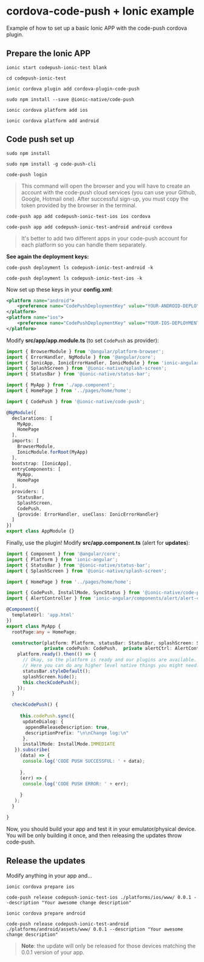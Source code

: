 # cordova-code-push + Ionic example

Example of how to set up a basic Ionic APP with the code-push cordova plugin.

## Prepare the Ionic APP

`ionic start codepush-ionic-test blank`

`cd codepush-ionic-test`

`ionic cordova plugin add cordova-plugin-code-push`

`sudo npm install --save @ionic-native/code-push`

`ionic cordova platform add ios`

`ionic cordova platform add android`

## Code push set up

`sudo npm install`

`sudo npm install -g code-push-cli`

`code-push login`

> This command will open the browser and you will have to create an account with the code-push cloud services (you can use your Github, Google, Hotmail one). After successful sign-up, you must copy the token provided by the browser in the terminal.

`code-push app add codepush-ionic-test-ios ios cordova`

`code-push app add codepush-ionic-test-android android cordova`

> It's better to add two different apps in your code-push account for each platform so you can handle them separately.

**See again the deployment keys:**

`code-push deployment ls codepush-ionic-test-android -k`

`code-push deployment ls codepush-ionic-test-ios -k`

Now set up these keys in your **config.xml**:
```xml
<platform name="android">
    <preference name="CodePushDeploymentKey" value="YOUR-ANDROID-DEPLOYMENT-KEY" />
</platform>
<platform name="ios">
    <preference name="CodePushDeploymentKey" value="YOUR-IOS-DEPLOYMENT-KEY" />
</platform>
```

Modify **src/app/app.module.ts** (to set `CodePush` as provider):

```typescript
import { BrowserModule } from '@angular/platform-browser';
import { ErrorHandler, NgModule } from '@angular/core';
import { IonicApp, IonicErrorHandler, IonicModule } from 'ionic-angular';
import { SplashScreen } from '@ionic-native/splash-screen';
import { StatusBar } from '@ionic-native/status-bar';

import { MyApp } from './app.component';
import { HomePage } from '../pages/home/home';

import { CodePush } from '@ionic-native/code-push';

@NgModule({
  declarations: [
    MyApp,
    HomePage
  ],
  imports: [
    BrowserModule,
    IonicModule.forRoot(MyApp)
  ],
  bootstrap: [IonicApp],
  entryComponents: [
    MyApp,
    HomePage
  ],
  providers: [
    StatusBar,
    SplashScreen,
    CodePush,
    {provide: ErrorHandler, useClass: IonicErrorHandler}
  ]
})
export class AppModule {}

```

Finally, use the plugin! Modify **src/app.component.ts** (alert for **updates**):

```typescript
import { Component } from '@angular/core';
import { Platform } from 'ionic-angular';
import { StatusBar } from '@ionic-native/status-bar';
import { SplashScreen } from '@ionic-native/splash-screen';

import { HomePage } from '../pages/home/home';

import { CodePush, InstallMode, SyncStatus } from '@ionic-native/code-push';
import { AlertController } from 'ionic-angular/components/alert/alert-controller';

@Component({
  templateUrl: 'app.html'
})
export class MyApp {
  rootPage:any = HomePage;

  constructor(platform: Platform, statusBar: StatusBar, splashScreen: SplashScreen,
              private codePush: CodePush,  private alertCtrl: AlertController) {
    platform.ready().then(() => {
      // Okay, so the platform is ready and our plugins are available.
      // Here you can do any higher level native things you might need.
      statusBar.styleDefault();
      splashScreen.hide();
      this.checkCodePush();
    });
  }

  checkCodePush() {
    
     this.codePush.sync({
      updateDialog: {
       appendReleaseDescription: true,
       descriptionPrefix: "\n\nChange log:\n"   
      },
      installMode: InstallMode.IMMEDIATE
   }).subscribe(
     (data) => {
      console.log('CODE PUSH SUCCESSFUL: ' + data);
      
     },
     (err) => {
      console.log('CODE PUSH ERROR: ' + err);
      
     }
   );
  }

}
```

Now, you should build your app and test it in your emulator/physical device. You will be only building it once, and then releasing the updates throw code-push.

## Release the updates

Modify anything in your app and...

`ionic cordova prepare ios`

`code-push release codepush-ionic-test-ios ./platforms/ios/www/ 0.0.1 --description "Your awesome change description"`

`ionic cordova prepare android`

`code-push release codepush-ionic-test-android ./platforms/android/assets/www/ 0.0.1 --description "Your awesome change description"`

> **Note**: the update will only be released for those devices matching the 0.0.1 version of your app.
